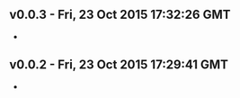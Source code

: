 v0.0.3 - Fri, 23 Oct 2015 17:32:26 GMT
--------------------------------------

- 


v0.0.2 - Fri, 23 Oct 2015 17:29:41 GMT
--------------------------------------

- 


